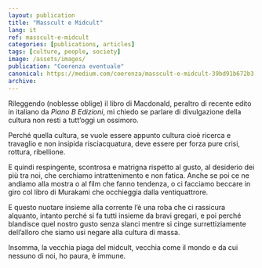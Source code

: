 ```yaml
---
layout: publication
title: "Masscult e Midcult"
lang: it
ref: masscult-e-midcult
categories: [publications, articles]
tags: [culture, people, society]
image: /assets/images/
publication: "Coerenza eventuale"
canonical: https://medium.com/coerenza/masscult-e-midcult-39bd91b672b3
archive:
---
```


Rileggendo (noblesse oblige) il libro di Macdonald, peraltro di recente edito in italiano da *Piano B Edizioni*, mi chiedo se parlare di divulgazione della cultura non resti a tutt’oggi un ossimoro.

Perché quella cultura, se vuole essere appunto cultura cioè ricerca e travaglio e non insipida risciacquatura, deve essere per forza pure crisi, rottura, ribellione.

E quindi respingente, scontrosa e matrigna rispetto al gusto, al desiderio dei più tra noi, che cerchiamo intrattenimento e non fatica. Anche se poi ce ne andiamo alla mostra o al film che fanno tendenza, o ci facciamo beccare in giro col libro di Murakami che occhieggia dalla ventiquattrore.

E questo nuotare insieme alla corrente l’è una roba che ci rassicura alquanto, intanto perché si fa tutti insieme da bravi gregari, e poi perché blandisce quel nostro gusto senza slanci mentre si cinge surrettiziamente dell’alloro che siamo usi negare alla cultura di massa.

Insomma, la vecchia piaga del midcult, vecchia come il mondo e da cui nessuno di noi, ho paura, è immune.
